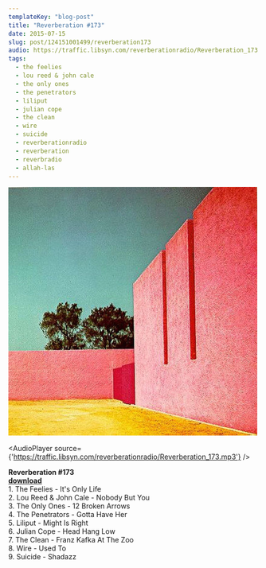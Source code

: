 ```yaml
---
templateKey: "blog-post"
title: "Reverberation #173"
date: 2015-07-15
slug: post/124151001499/reverberation173
audio: https://traffic.libsyn.com/reverberationradio/Reverberation_173.mp3
tags:
  - the feelies
  - lou reed & john cale
  - the only ones
  - the penetrators
  - liliput
  - julian cope
  - the clean
  - wire
  - suicide
  - reverberationradio
  - reverberation
  - reverbradio
  - allah-las
---
```


![Reverberation #173](../images/6adcc1cc55d21f55e514bf001a8589321a35ccab112619237fb8e7879029bc8a.jpg)

<AudioPlayer source={'https://traffic.libsyn.com/reverberationradio/Reverberation_173.mp3'} />

<p><b>Reverberation #173<br /></b><b><a href="https://traffic.libsyn.com/reverberationradio/Reverberation_173.mp3">download</a><br /></b>1. The Feelies - It's Only Life<br />2. Lou Reed &amp; John Cale - Nobody But You<br />3. The Only Ones - 12 Broken Arrows<br />4. The Penetrators - Gotta Have Her<br />5. Liliput - Might Is Right<br />6. Julian Cope - Head Hang Low<br />7. The Clean - Franz Kafka At The Zoo<br />8. Wire - Used To<br />9. Suicide - Shadazz</p>
